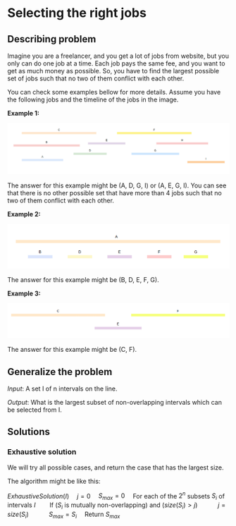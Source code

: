 # Selecting the right jobs

## Describing problem

Imagine you are a freelancer, and you get a lot of jobs from website, but you only can do one job at a time. Each job pays the same fee, and you want to get as much money as possible. So, you have to find the largest possible set of jobs such that no two of them conflict with each other.

You can check some examples bellow for more details. Assume you have the following jobs and the timeline of the jobs in the image.

**Example 1:**

<p align="center">
    <img src="https://raw.githubusercontent.com/tienmanh2208/public-asset-depressed-developer/master/posts/algorithm/select_right_jobs/example_list_jobs.png" alt="drawing"/>
</p>

The answer for this example might be (A, D, G, I) or (A, E, G, I). You can see that there is no other possible set that have more than 4 jobs such that no two of them conflict with each other.

**Example 2:**

<p align="center">
    <img src="https://raw.githubusercontent.com/tienmanh2208/public-asset-depressed-developer/master/posts/algorithm/select_right_jobs/example_2.png" alt="drawing"/>
</p>

The answer for this example might be (B, D, E, F, G).

**Example 3:**

<p align="center">
    <img src="https://raw.githubusercontent.com/tienmanh2208/public-asset-depressed-developer/master/posts/algorithm/select_right_jobs/example_3.png" alt="drawing"/>
</p>

The answer for this example might be (C, F).

## Generalize the problem

*Input*: A set I of n intervals on the line.

*Output*: What is the largest subset of non-overlapping intervals which can be selected from I.

## Solutions

### Exhaustive solution

We will try all possible cases, and return the case that has the largest size.

The algorithm might be like this:

$ExhaustiveSolution(I)$
&emsp;$j = 0$
&emsp;$S_{max} = 0$
&emsp;For each of the $2^n$ subsets $S_i$ of intervals $I$
&emsp;&emsp;If ($S_i$ is mutually non-overlapping) and $(size(S_i) > j)$
&emsp;&emsp;&emsp;$j = size(S_i)$
&emsp;&emsp;&emsp;$S_{max}=S_i$
&emsp;Return $S_{max}$
